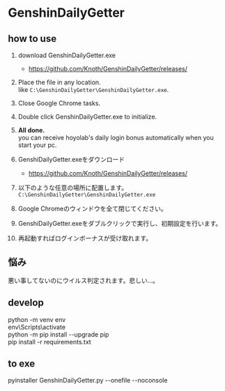 # GenshinDailyGetter

## how to use
1. download GenshinDailyGetter.exe
    - https://github.com/Knoth/GenshinDailyGetter/releases/
2. Place the file in any location.  
    like `C:\GenshinDailyGetter\GenshinDailyGetter.exe`.
3. Close Google Chrome tasks.
4. Double click GenshinDailyGetter.exe to initialize.
5. __All done.__  
    you can receive hoyolab's daily login bonus automatically when you start your pc.

1. GenshiDailyGetter.exeをダウンロード
    - https://github.com/Knoth/GenshinDailyGetter/releases/
2. 以下のような任意の場所に配置します。  
    `C:\GenshinDailyGetter\GenshinDailyGetter.exe`
3. Google Chromeのウィンドウを全て閉じてください。
4. GenshiDailyGetter.exeをダブルクリックで実行し、初期設定を行います。
5. 再起動すればログインボーナスが受け取れます。

## 悩み
悪い事してないのにウイルス判定されます。悲しい…。

## develop
python -m venv env  
env\Scripts\activate  
python -m pip install --upgrade pip  
pip install -r requirements.txt  

## to exe
pyinstaller GenshinDailyGetter.py --onefile --noconsole
